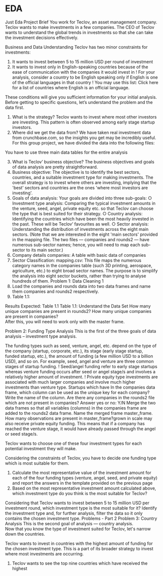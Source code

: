 # EDA
Just Eda
Project Brief 
You work for Teclov, an asset management company. Teclov wants to make 
investments in a few companies. The CEO of Teclov wants to understand the global 
trends in investments so that she can take the investment decisions effectively. 
 
Business and Data Understanding 
Teclov has two minor constraints for investments: 
1. It wants to invest between 5 to 15 million USD per round of investment
2. It wants to invest only in English-speaking countries because of the ease of 
communication with the companies it would invest in
! For your analysis, consider a country to be English speaking only if English is 
one of the official languages in that country
! You may use this list: Click here for a list of countries where English is an 
official language.
 
These conditions will give you sufficient information for your initial analysis. Before 
getting to specific questions, let’s understand the problem and the data first. 
 
1. What is the strategy? 
Teclov wants to invest where most other investors are investing. This pattern is 
often observed among early stage startup investors. 
 2. Where did we get the data from? 
We have taken real investment data from crunchbase.com, so the insights you get 
may be incredibly useful. For this group project, we have divided the data into the 
following files: 
 
You have to use three main data tables for the entire analysis 
 
3. What is Teclov’ business objective? 
The business objectives and goals of data analysis are pretty straightforward. 
1. Business objective: The objective is to identify the best sectors, countries, 
and a suitable investment type for making investments. The overall strategy is 
to invest where others are investing, implying that the 'best' sectors and 
countries are the ones 'where most investors are investing'.
2. Goals of data analysis: Your goals are divided into three sub-goals:
○ Investment type analysis: Comparing the typical investment amounts 
in the venture, seed, angel, private equity etc. so that Teclov can 
choose the type that is best suited for their strategy.
○ Country analysis: Identifying the countries which have been the most 
heavily invested in the past. These will be Teclov’ favourites as well.
○ Sector analysis: Understanding the distribution of investments across 
the eight main sectors. (Note that we are interested in the eight 'main 
sectors' provided in the mapping file. The two files — companies and rounds2 — have numerous sub-sector names; hence, you will need to 
map each sub-sector to its main sector.)
1. Company details 
companies: A table with basic data of companies 
3. Sector Classification: 
mapping.csv: This file maps the numerous category names in the companies table 
(such 3D printing, aerospace, agriculture, etc.) to eight broad sector names. The 
purpose is to simplify the analysis into eight sector buckets, rather than trying to 
analyse hundreds of them. 
Problem 1: Data Cleaning 1 
1. Load the companies and rounds data into two data frames and name them
companies and rounds2 respectively.
2. Table 1.1:
 
Results Expected: Table 1.1 
Table 1.1: Understand the Data Set 
How many unique companies are present in rounds2?
How many unique companies are present in companies?  
After this, you will need to work only with the master frame. 
 
Problem 2: Funding Type Analysis 
This is the first of the three goals of data analysis – investment type analysis. 
 
The funding types such as seed, venture, angel, etc. depend on the type of the 
company (startup, corporate, etc.), its stage (early stage startup, funded startup, 
etc.), the amount of funding (a few million USD to a billion USD), and so on. For 
example, seed, angel and venture are three common stages of startup funding. 
! Seed/angel funding refer to early stage startups whereas venture funding 
occurs after seed or angel stage/s and involves a relatively higher amount of 
investment.
! Private equity type investments are associated with much larger companies 
and involve much higher investments than venture type. Startups which have 
In the companies data frame, which column can be used as the unique 
key for each company? Write the name of the column.
Are there any companies in the rounds2 file which are not present in 
companies? Answer yes or no: Y/N
Merge the two data frames so that all variables (columns) in the 
companies frame are added to the rounds2 data frame. Name the 
merged frame master_frame. How many observations are present in 
master_frame?grown in scale may also receive private equity funding. This means that if a 
company has reached the venture stage, it would have already passed 
through the angel or seed stage/s.
 
Teclov wants to choose one of these four investment types for each potential 
investment they will make. 
 
Considering the constraints of Teclov, you have to decide one funding type which is 
most suitable for them. 
1. Calculate the most representative value of the investment amount for 
each of the four funding types (venture, angel, seed, and private equity) and 
report the answers in the template provided on the previous page
2. Based on the most representative investment amount calculated above, which 
investment type do you think is the most suitable for Teclov?
 
Considering that Teclov wants to invest between 5 to 15 million USD per investment 
round, which investment type is the most suitable for it? Identify the investment type 
and, for further analysis, filter the data so it only contains the chosen investment 
type. 
Problems - Part 2 
Problem 3: Country Analysis 
This is the second goal of analysis — country analysis.  
Now that you know the type of investment suited for Teclov, let's narrow down the 
countries. 
 
Teclov wants to invest in countries with the highest amount of funding for the chosen 
investment type. This is a part of its broader strategy to invest where most 
investments are occurring. 
 
1. Teclov wants to see the top nine countries which have received the highest 
